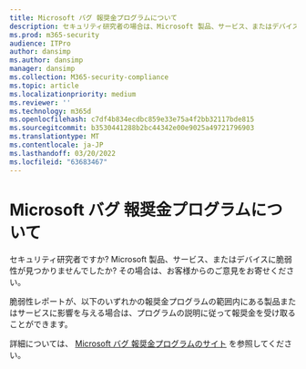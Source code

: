 ```yaml
---
title: Microsoft バグ 報奨金プログラムについて
description: セキュリティ研究者の場合は、Microsoft 製品、サービス、またはデバイスの脆弱性を報告した場合に報奨金を受け取ることができます。
ms.prod: m365-security
audience: ITPro
author: dansimp
ms.author: dansimp
manager: dansimp
ms.collection: M365-security-compliance
ms.topic: article
ms.localizationpriority: medium
ms.reviewer: ''
ms.technology: m365d
ms.openlocfilehash: c7df4b834ecdbc859e33e75a4f2bb32117bde815
ms.sourcegitcommit: b3530441288b2bc44342e00e9025a49721796903
ms.translationtype: MT
ms.contentlocale: ja-JP
ms.lasthandoff: 03/20/2022
ms.locfileid: "63683467"
---
```

# <a name="about-the-microsoft-bug-bounty-program"></a>Microsoft バグ 報奨金プログラムについて

セキュリティ研究者ですか? Microsoft 製品、サービス、またはデバイスに脆弱性が見つかりませんでしたか? その場合は、お客様からのご意見をお寄せください。

脆弱性レポートが、以下のいずれかの報奨金プログラムの範囲内にある製品またはサービスに影響を与える場合は、プログラムの説明に従って報奨金を受け取ることができます。

詳細については、 [Microsoft バグ 報奨金プログラムのサイト](https://www.microsoft.com/en-us/msrc/bounty?rtc=1) を参照してください。